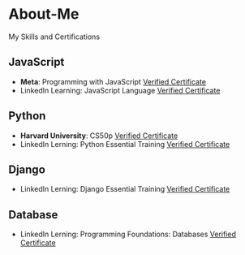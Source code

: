 # About-Me
My Skills and Certifications
## JavaScript
- **Meta**: Programming with JavaScript [Verified Certificate](https://coursera.org/share/50fcad9aa49a380e6fc5ad3e38b5f50b)
- LinkedIn Learning: JavaScript Language [Verified Certificate](https://www.linkedin.com/learning/certificates/4485583412b5575333b89a4aeadfb27339710d3cb21d26b196c00c529c6f6ef2)

## Python
- **Harvard University**: CS50p [Verified Certificate](https://certificates.cs50.io/a196319e-fe7a-4e24-a739-1a5ba96b152d.pdf?size=letter)
- LinkedIn Lerning: Python Essential Training [Verified Certificate](https://www.linkedin.com/learning/certificates/57186cada648dab47fcc684fcca29f459d52af43fc177ef9cfb469374cd05e41)

## Django
- LinkedIn Lerning: Django Essential Training [Verified Certificate](https://www.linkedin.com/learning/certificates/2ffdf6d6d12d6f589aeb474347a80425db30a4344e5e05f1f911103fe513c65b)

## Database
- LinkedIn Lerning: Programming Foundations: Databases [Verified Certificate](https://www.linkedin.com/learning/certificates/f669e03a589bb602dfd4932b5367f663286d4ae7199ccf938fcf93dee4d9d4e5)
